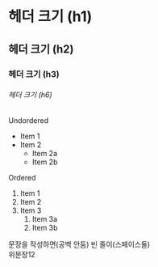 # 헤더 크기 (h1)
## 헤더 크기 (h2)

### 헤더 크기 (h3)

###### 헤더 크기 (h6)


Undordered
* Item 1
* Item 2
  * Item 2a
  * Item 2b

Ordered
1. Item 1
1. Item 2
1. Item 3
   1. Item 3a
   2. Item 3b

문장을 작성하면(공백 안둠)
빈 줄이(스페이스둘)  
위문장12
